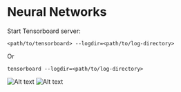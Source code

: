 # Neural Networks

Start Tensorboard server:
```
<path/to/tensorboard> --logdir=<path/to/log-directory>
```
Or 
```
tensorboard --logdir=<path/to/log-directory>
```
![Alt text](NeuralNetworks/ScreenShot1.png "")
![Alt text](NeuralNetworks/ScreenShot2.png "")
